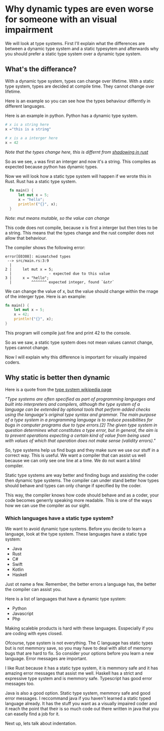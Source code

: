 # Why dynamic types are even worse for someone with an visual impairment

We will look at type systems. 
First I'll explain what the differences are between a dynamic type system and a static typesytem and afterwards why you should prefer a static type system over a dynamic type system.

## What's the differance?

With a dynamic type system, types can change over lifetime.
With a static type system, types are decided at compile time. They cannot change over lifetime.

Here is an example so you can see how the types behaviour differntly in different languages.

Here is an example in python. Python has a dynamic type system.

```python
# x is a string here
x ="this is a string"
  
# x is a a interger here
x = 42
```

_Note that the types change here, this is differnt from [shadowing in rust](https://doc.rust-lang.org/stable/book/ch03-01-variables-and-mutability.html?highlight=shadowing#shadowing)_

So as we see, ```a``` was first an interger and now it's a string.
This compiles as expected because python has dynamic types.

Now we will look how a static type system will happen if we wrote this in Rust.
Rust has a static type system.


```rust
  fn main() {
      let mut x = 5;
      x = "hello";
      println!("{}", x);
  }
```

_Note: mut means mutable, so the value can change_

This code does not compile, because x is first a interger but then tries to be a string.
This means that the types change and the rust compiler does not allow that behaviour.

The compiler shows the following error:

```
error[E0308]: mismatched types
 --> src/main.rs:3:9
  |
2 |     let mut x = 5;
  |                 - expected due to this value
3 |     x = "hello";
  |         ^^^^^^^ expected integer, found `&str`
```

We can change the value of x, but the value should change within the rnage of the interger type.
Here is an example:

```Rust
fn main() {
    let mut x = 5;
    x = 42;
    println!("{}", x);
}
```

This program will compile just fine and print 42 to the console.

So as we saw, a static type system does not mean values cannot change, types cannot change.

Now I will explain why this difference is important for visually impaired coders.


## Why static is better then dynamic

Here is a quote from the [type system wikipedia page](https://en.wikipedia.org/wiki/Type_system)

_"Type systems are often specified as part of programming languages and built into interpreters and compilers, although the type system of a language can be extended by optional tools that perform added checks using the language's original type syntax and grammar. The main purpose of a type system in a programming language is to reduce possibilities for bugs in computer programs due to type errors.[2] The given type system in question determines what constitutes a type error, but in general, the aim is to prevent operations expecting a certain kind of value from being used with values of which that operation does not make sense (validity errors)."_

So, type systems help us find bugs and they make sure we use our stuff in a correct way.
This is useful. 
We want a compiler that can assist us well because we can only see one line at a time.
We do not want a blind compiler.

Static type systems are way better and finding bugs and assisting the coder then dynamic type systems.
The compiler can under stand better how types should behave and types can only change if specified by the coder.

This way, the compiler knows how code should behave and as a coder, your code becomes generrly speaking more readable.
This is one of the ways how we can use the compiler as our sight.

### Which languages have a static type system?

We want to avoid dynamic type systems.
Before you decide to learn a language, look at the type system.
These languages have a static type system:

- Java
- Rust
- C#
- Swift
- Kotlin
- Haskell

Just ot name a few.
Remember, the better errors a language has, the better the compiler can assist you.

Here is a list of languages that have a dynamic type system:

- Python
- Javascript
- Php

Making scaleble products is hard with these languages.
Esspecially if you are coding with eyes closed.

Ofcourse, type system is not everything.
The C language has static types but is not memmory save, so you may have to deal with allot of memorry bugs that are hard to fix.
So consider your options before you learn a new language.
Error messages are important.

I like Rust because it has a static type system, it is memmory safe and it has amazing error messages that assist me well.
Haskell has a strict and expressive type system and is memmory safe.
Typescript has good error messages too.

Java is also a good option. 
Static type system, memmory safe and good error messages.
I reccommand java if you haven't learned a static typed language already.
It has the stuff you want as a visually impaired coder and it reach the point that their is so much code out there written in java that you can easelly find a job for it.

Next up, lets talk about indentation.
